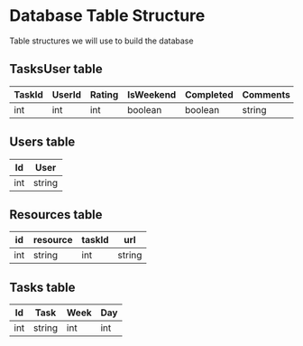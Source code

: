# Database Table Structure

Table structures we will use to build the database

## TasksUser table

| TaskId | UserId | Rating | IsWeekend | Completed | Comments |
| ------ | ------ | ------ | --------- | --------- | -------- |
| int    | int    | int    | boolean   | boolean   | string   |

## Users table

| Id  | User   |
| --- | ------ |
| int | string |

## Resources table

| id  | resource | taskId | url    |
| --- | -------- | ------ | ------ |
| int | string   | int    | string |

## Tasks table

| Id  | Task   | Week | Day |
| --- | ------ | ---- | --- |
| int | string | int  | int |
